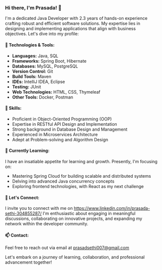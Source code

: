 ### Hi there, I'm Prasada! 👋

I'm a dedicated Java Developer with 2.3 years of hands-on experience crafting robust and efficient software solutions. My expertise lies in designing and implementing applications that align with business objectives. Let's dive into my profile:

#### 🚀 Technologies & Tools:

- **Languages:** Java, SQL
- **Frameworks:** Spring Boot, Hibernate
- **Databases:** MySQL, PostgreSQL
- **Version Control:** Git
- **Build Tools:** Maven
- **IDEs:** IntelliJ IDEA, Eclipse
- **Testing:** JUnit
- **Web Technologies:** HTML, CSS, Thymeleaf
- **Other Tools:** Docker, Postman

#### 🔧 Skills:

- Proficient in Object-Oriented Programming (OOP)
- Expertise in RESTful API Design and Implementation
- Strong background in Database Design and Management
- Experienced in Microservices Architecture
- Adept at Problem-solving and Algorithm Design

#### 🌱 Currently Learning:

I have an insatiable appetite for learning and growth. Presently, I'm focusing on:

- Mastering Spring Cloud for building scalable and distributed systems
- Delving into advanced Java concurrency concepts
- Exploring frontend technologies, with React as my next challenge


#### 🤝 Let's Connect:

I invite you to connect with me on  https://www.linkedin.com/in/prasada-sethi-304855287/
I'm enthusiastic about engaging in meaningful discussions, collaborating on innovative projects, and expanding my network within the developer community.

#### 📫 Contact:

Feel free to reach out via email at prasadsethi007@gmail.com

Let's embark on a journey of learning, collaboration, and professional advancement together!

